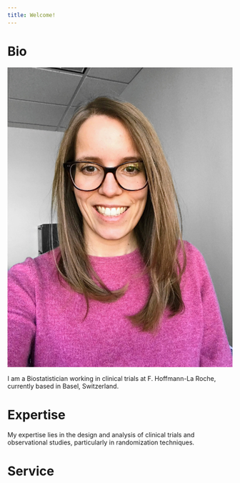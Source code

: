 ```yaml
---
title: Welcome!
---
```


# Bio

![Diane Uschner](./DianeUschner.jpg)

I am a Biostatistician working in clinical trials at F. Hoffmann-La Roche, currently based in Basel, Switzerland.

# Expertise

My expertise lies in the design and analysis of clinical trials and observational studies, 
particularly in randomization techniques. 



# Service
